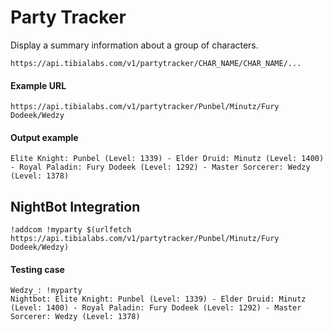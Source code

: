 # Party Tracker

Display a summary information about a group of characters.

`https://api.tibialabs.com/v1/partytracker/CHAR_NAME/CHAR_NAME/...`

#### Example URL

`https://api.tibialabs.com/v1/partytracker/Punbel/Minutz/Fury Dodeek/Wedzy`

#### Output example

```
Elite Knight: Punbel (Level: 1339) - Elder Druid: Minutz (Level: 1400) - Royal Paladin: Fury Dodeek (Level: 1292) - Master Sorcerer: Wedzy (Level: 1378)
```

## NightBot Integration

```
!addcom !myparty $(urlfetch https://api.tibialabs.com/v1/partytracker/Punbel/Minutz/Fury Dodeek/Wedzy)
```

#### Testing case

```
Wedzy_: !myparty
Nightbot: Elite Knight: Punbel (Level: 1339) - Elder Druid: Minutz (Level: 1400) - Royal Paladin: Fury Dodeek (Level: 1292) - Master Sorcerer: Wedzy (Level: 1378)
```
